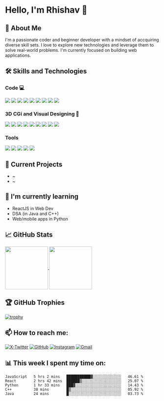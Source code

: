# Hello, I'm Rhishav 👋



## 🚀 About Me
I'm a passionate coder and beginner developer with a mindset of accquiring diverse skill sets. I love to explore new technologies and leverage them to solve real-world problems. I'm currently focused on building web applications.


## 🛠️ Skills and Technologies

### Code 💻
![](https://img.shields.io/badge/C-1d1f21?style=flat&logo=c&logoColor=white&labelColor=A8B9CC)
![](https://img.shields.io/badge/C++-1d1f21?style=flat&logo=c%2B%2B&logoColor=white&labelColor=00599C)
![](https://img.shields.io/badge/Java-1d1f21?style=flat&logo=openjdk&logoColor=white&labelColor=007396)
![](https://img.shields.io/badge/Python-1d1f21?style=flat&logo=python&logoColor=white&labelColor=3776AB)
![](https://img.shields.io/badge/JavaScript-1d1f21?style=flat&logo=javascript&logoColor=white&labelColor=F7DF1E)
![](https://img.shields.io/badge/React-1d1f21?style=flat&logo=react&logoColor=white&labelColor=61DAFB)
![](https://img.shields.io/badge/HTML5-1d1f21?style=flat&logo=html5&logoColor=white&labelColor=E34F26)
![](https://img.shields.io/badge/CSS3-1d1f21?style=flat&logo=css3&logoColor=white&labelColor=1572B6)
![](https://img.shields.io/badge/Bootstrap-1d1f21?style=flat&logo=bootstrap&logoColor=white&labelColor=7952B3)

### 3D CGi and Visual Designing 🎨
![](https://img.shields.io/badge/Photoshop-1d1f21?style=flat&logo=adobe-photoshop&logoColor=white&labelColor=31A8FF)
![](https://img.shields.io/badge/Illustrator-1d1f21?style=flat&logo=adobe-illustrator&logoColor=white&labelColor=FF9A00)
![](https://img.shields.io/badge/Premiere%20Pro-1d1f21?style=flat&logo=adobe-premiere-pro&logoColor=white&labelColor=9999FF)
![](https://img.shields.io/badge/Blender-1d1f21?style=flat&logo=blender&logoColor=white&labelColor=F5792A)
![](https://img.shields.io/badge/Unreal%20Engine-1d1f21?style=flat&logo=unreal-engine&logoColor=white&labelColor=0E1128)
![](https://img.shields.io/badge/DaVinci%20Resolve-1d1f21?style=flat&logo=davinci-resolve&logoColor=white&labelColor=233A51)
![](https://img.shields.io/badge/Figma-1d1f21?style=flat&logo=figma&logoColor=white&labelColor=F24E1E)
![](https://img.shields.io/badge/Sketch-1d1f21?style=flat&logo=sketch&logoColor=white&labelColor=F7B500)
![](https://img.shields.io/badge/Cinema%204D-1d1f21?style=flat&logo=cinema-4d&logoColor=white&labelColor=011A6A)

### Tools
![](https://img.shields.io/badge/MS%20Office-1d1f21?style=flat&logo=microsoft-office&logoColor=white&labelColor=D83B01)
![](https://img.shields.io/badge/Notion-1d1f21?style=flat&logo=notion&logoColor=white&labelColor=000000)
![](https://img.shields.io/badge/ChatGPT-1d1f21?style=flat&logo=openai&logoColor=white&labelColor=412991)
![](https://img.shields.io/badge/Gemini-1d1f21?style=flat&logo=google&logoColor=white&labelColor=0A66C2)
![](https://img.shields.io/badge/Claude-1d1f21?style=flat&logo=anthropic&logoColor=white&labelColor=FF6F61)


## 🔭 Current Projects
- ~
- ~

## 🌱 I'm currently learning
- ReactJS in Web Dev
- DSA (in Java and C++)
- Web/mobile apps in Python

## 📈 GitHub Stats

<a href="https://github.com/Rhishavhere">
  <img align="center" height="140" src="https://github-readme-stats.vercel.app/api/top-langs/?username=Rhishavhere&hide=html,tex&title_color=ffffff&text_color=c9cacc&icon_color=2bbc8a&bg_color=1d1f21&langs_count=3&layout=compact" />
</a>
<a href="https://github.com/Rhishavhere">
  <img align="center" height="140" src="https://github-readme-stats.vercel.app/api?username=Rhishavhere&show_icons=true&line_height=27&count_private=true&title_color=ffffff&text_color=c9cacc&icon_color=2bbc8a&bg_color=1d1f21&hide=issues,contribs&show=stars,commits,prs" />
</a>


## 🏆 GitHub Trophies
[![trophy](https://github-profile-trophy.vercel.app/?username=Rhishavhere&theme=nord&column=3&margin-w=15&margin-h=15&title=Commit,Repository,Experience)](https://github.com/ryo-ma/github-profile-trophy)


## 📫 How to reach me:
[![X-Twitter](https://img.shields.io/badge/-X|Twitter-1DA1F2?style=for-the-badge&logo=twitter&logoColor=white)](https://x.com/Rhishavhere)
[![GitHub](https://img.shields.io/badge/-GITHUB-000000?style=for-the-badge&logo=github&logoColor=white)](https://github.com/Rhishavhere)
[![Instagram](https://img.shields.io/badge/-INSTAGRAM-E4405F?style=for-the-badge&logo=instagram&logoColor=white)](https://www.instagram.com/rhishh__/)
[![Gmail](https://img.shields.io/badge/-GMAIL-D14836?style=for-the-badge&logo=gmail&logoColor=white)](rhishh.me@gmail.com)


## 📊 This week I spent my time on:
<!--START_SECTION:waka-->
```text
JavaScript   5 hrs 2 mins   ███████████▓░░░░░░░░░░░░░   46.61 % 
React        2 hrs 42 mins  ██████▒░░░░░░░░░░░░░░░░░░   25.07 % 
Python       1 hr 33 mins   ███▓░░░░░░░░░░░░░░░░░░░░░   14.43 % 
C++          38 mins        █▒░░░░░░░░░░░░░░░░░░░░░░░   05.92 % 
Java         24 mins        █░░░░░░░░░░░░░░░░░░░░░░░░   03.73 %
